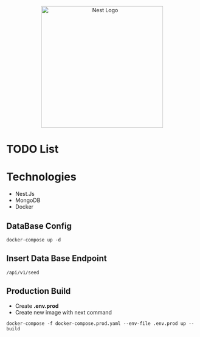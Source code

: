 <p align="center">
  <a href="http://nestjs.com/" target="blank"><img src="https://nestjs.com/img/logo_text.svg" width="320" alt="Nest Logo" /></a>
</p>

# TODO List

# Technologies

* Nest.Js
* MongoDB
* Docker

## DataBase Config

```
docker-compose up -d
```

## Insert Data Base Endpoint
```
/api/v1/seed
```

## Production Build
* Create __.env.prod__
* Create new image with next command
```
docker-compose -f docker-compose.prod.yaml --env-file .env.prod up --build
```